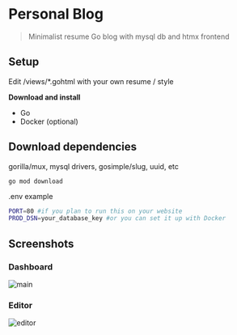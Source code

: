 # Personal Blog


>Minimalist resume Go blog with mysql db and htmx frontend


## Setup 

Edit /views/*.gohtml with your own resume / style


**Download and install**
- Go 
- Docker (optional)

## Download dependencies

gorilla/mux, mysql drivers, gosimple/slug, uuid, etc

`go mod download`


.env example

```sh
PORT=80 #if you plan to run this on your website
PROD_DSN=your_database_key #or you can set it up with Docker
```



## Screenshots


### Dashboard

![main](https://cdn.kevingil.com/dashboard-main.png)


### Editor

![editor](https://cdn.kevingil.com/dashboard-editor.png)



